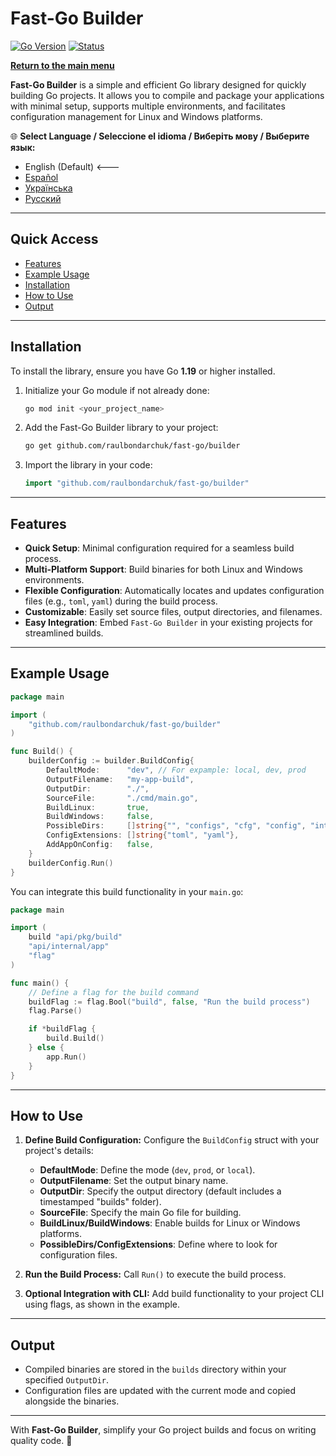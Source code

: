 # **Fast-Go Builder**
[![Go Version](https://img.shields.io/badge/Go-1.23%2B-blue?logo=go&logoColor=white)](https://go.dev/doc/install) [![Status](https://img.shields.io/badge/Status-Active-brightgreen)](#)

[**Return to the main menu**](https://github.com/raulbondarchuk/fast-go/tree/main)

**Fast-Go Builder** is a simple and efficient Go library designed for quickly building Go projects. It allows you to compile and package your applications with minimal setup, supports multiple environments, and facilitates configuration management for Linux and Windows platforms.

🌐 **Select Language / Seleccione el idioma / Виберіть мову / Выберите язык:**
- English (Default) <---
- [Español](README.es.md)
- [Українська](README.ua.md)
- [Русский](README.ru.md)

---

## Quick Access
- [Features](#features)
- [Example Usage](#example-usage)
- [Installation](#installation)
- [How to Use](#how-to-use)
- [Output](#output)

---

## **Installation**

To install the library, ensure you have Go **1.19** or higher installed.

1. Initialize your Go module if not already done:
   ```bash
   go mod init <your_project_name>
   ```

2. Add the Fast-Go Builder library to your project:
   ```bash
   go get github.com/raulbondarchuk/fast-go/builder
   ```

3. Import the library in your code:
   ```go
   import "github.com/raulbondarchuk/fast-go/builder"
   ```

---

## **Features**
- **Quick Setup**: Minimal configuration required for a seamless build process.
- **Multi-Platform Support**: Build binaries for both Linux and Windows environments.
- **Flexible Configuration**: Automatically locates and updates configuration files (e.g., `toml`, `yaml`) during the build process.
- **Customizable**: Easily set source files, output directories, and filenames.
- **Easy Integration**: Embed `Fast-Go Builder` in your existing projects for streamlined builds.

---

## **Example Usage**

```go
package main

import (
	"github.com/raulbondarchuk/fast-go/builder"
)

func Build() {
	builderConfig := builder.BuildConfig{
		DefaultMode:      "dev", // For expample: local, dev, prod 
		OutputFilename:   "my-app-build",
		OutputDir:        "./",
		SourceFile:       "./cmd/main.go",
		BuildLinux:       true,
		BuildWindows:     false,
		PossibleDirs:     []string{"", "configs", "cfg", "config", "internal/config"},
		ConfigExtensions: []string{"toml", "yaml"},
		AddAppOnConfig:   false,
	}
	builderConfig.Run()
}
```

You can integrate this build functionality in your `main.go`:

```go
package main

import (
	build "api/pkg/build"
	"api/internal/app"
	"flag"
)

func main() {
	// Define a flag for the build command
	buildFlag := flag.Bool("build", false, "Run the build process")
	flag.Parse()

	if *buildFlag {
		build.Build()
	} else {
		app.Run()
	}
}
```

---

## **How to Use**

1. **Define Build Configuration:**
   Configure the `BuildConfig` struct with your project's details:
   - **DefaultMode**: Define the mode (`dev`, `prod`, or `local`).
   - **OutputFilename**: Set the output binary name.
   - **OutputDir**: Specify the output directory (default includes a timestamped "builds" folder).
   - **SourceFile**: Specify the main Go file for building.
   - **BuildLinux/BuildWindows**: Enable builds for Linux or Windows platforms.
   - **PossibleDirs/ConfigExtensions**: Define where to look for configuration files.

2. **Run the Build Process:**
   Call `Run()` to execute the build process.

3. **Optional Integration with CLI:**
   Add build functionality to your project CLI using flags, as shown in the example.

---

## **Output**
- Compiled binaries are stored in the `builds` directory within your specified `OutputDir`.
- Configuration files are updated with the current mode and copied alongside the binaries.

---

With **Fast-Go Builder**, simplify your Go project builds and focus on writing quality code. 🚀
